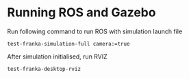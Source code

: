 # Running ROS and Gazebo

Run following command to run ROS with simulation launch file
```shell
test-franka-simulation-full camera:=true
```

After simulation initialised, run RVIZ
```shell
test-franka-desktop-rviz
```



